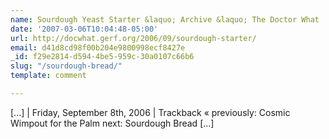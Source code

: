 ```yaml
---
name: Sourdough Yeast Starter &laquo; Archive &laquo; The Doctor What
date: '2007-03-06T10:04:48-05:00'
url: http://docwhat.gerf.org/2006/09/sourdough-starter/
email: d41d8cd98f00b204e9800998ecf8427e
_id: f29e2814-d594-4be5-959c-30a0107c66b6
slug: "/sourdough-bread/"
template: comment

---
```


[...] | Friday, September 8th, 2006 | Trackback  &laquo; previously: Cosmic Wimpout for the Palm next: Sourdough Bread [...]
